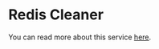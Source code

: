 # Redis Cleaner

You can read more about this service [here](/docs/developer-guide/core/monitoring/scripts/redis.md).
